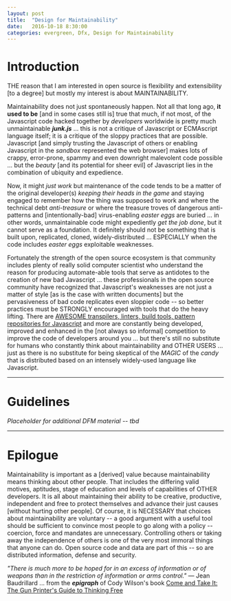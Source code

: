 ```yaml
---
layout: post
title:  "Design for Maintainability"
date:   2016-10-18 8:30:00
categories: evergreen, Dfx, Design for Maintainability
---
```

# Introduction

THE reason that I am interested in open source is flexibility and extensibility [to a degree] but mostly my interest is about MAINTAINABILITY.  

Maintainability does not just spontaneously happen.  Not all that long ago, **it used to be** [and in some cases still is] true that much, if not most, of the Javascript code hacked together by *developers* worldwide is pretty much unmaintainable ***junk.js*** ... this is not a critique of Javascript or ECMAscript language itself; it is a critique of the sloppy practices that are possible.  Javascript [and simply trusting the Javascript of others or enabling Javascript in the *sandbox* represented the web browser] makes lots of crappy, error-prone, spammy and even downright malevolent code possible ... but the *beauty* [and its potential for sheer evil] of Javascript lies in the combination of ubiquity and expedience.  

Now, it might *just work* but maintenance of the code tends to be a matter of the original developer(s) *keeping their heads in the game* and staying engaged to remember how the thing was supposed to work and where the technical debt *anti-treasure* or where the treasure troves of dangerous anti-patterns and [intentionally-bad] virus-enabling *easter eggs* are buried ... in other words, unmaintainable code might expediently *get the job done*, but it cannot serve as a foundation.  It definitely should not be something that is built upon, replicated, cloned, widely-distributed ... ESPECIALLY when the code includes *easter eggs* exploitable weaknesses.

Fortunately the strength of the open source ecosystem is that community includes plenty of really solid computer scientist who understand the reason for producing automate-able tools that serve as antidotes to the creation of new bad Javascript ... these professionals in the open source community have recognized that Javascript's weaknesses are not just a matter of style [as is the case with written documents] but the pervasiveness of bad code replicates even sloppier code -- so better practices must be STRONGLY encouraged with tools that do the heavy lifting.  There are [AWESOME transpilers, linters, build tools, pattern repositories for Javascript](https://github.com/sorrycc/awesome-javascript) and more are constantly being developed, improved and enhanced in the [not always so informal] competition to improve the code of developers around you ... but there's still no substitute for humans who constantly think about maintainability and OTHER USERS ... just as there is no substitute for being skeptical of the *MAGIC* of the *candy* that is distributed based on an intensely widely-used language like Javascript.

---
# Guidelines

*Placeholder for additional DFM material -- tbd*


---
# Epilogue

Maintainability is important as a [derived] value because maintainability means thinking about other people. That includes the differing valid motives, aptitudes, stage of education and levels of capabilities of OTHER developers. It is all about maintaining their ability to be creative, productive, independent and free to protect themselves and advance their just causes [without hurting other people]. Of course, it is NECESSARY that choices about maintainability are voluntary -- a good argument with a useful tool should be sufficient to convince most people to go along with a policy -- coercion, force and mandates are unnecessary. Controlling others or taking away the independence of others is one of the very most immoral things that anyone can do. Open source code and data are part of this -- so are distributed information, defense and security.

*"There is much more to be hoped for in an excess of information or of weapons than in the restriction of information or arms control."* — Jean Baudrillard ... from the ***epigraph*** of Cody Wilson's book [Come and Take It: The Gun Printer's Guide to Thinking Free](https://www.amazon.com/Come-Take-Printers-Guide-Thinking-ebook/dp/B01CO34MBI/)
